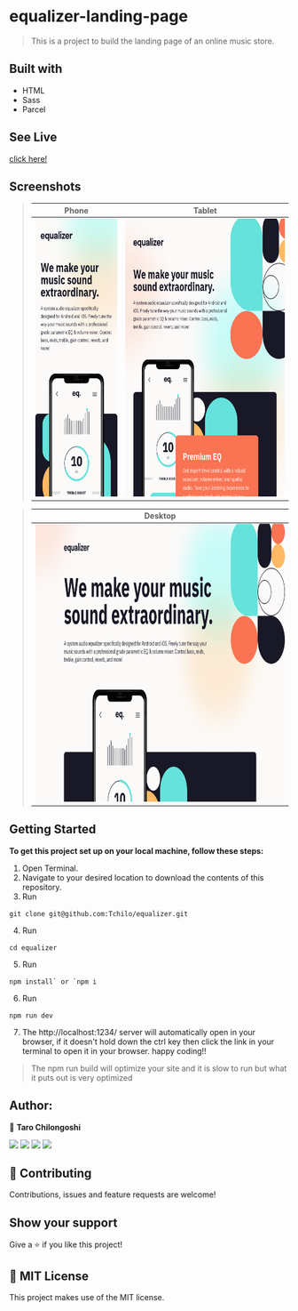 # equalizer-landing-page
> This is  a project to build the landing page of an online music store.

## Built with
- HTML
- Sass
- Parcel

## See Live 
[click here!](https://skill-elearning.netlify.app/)

## Screenshots
> | Phone | Tablet |
> |--------------|----------------|
> |<img height="500" src="./src/assets/mobile.png">|<img height="500" src="./src/assets/tablet.png">|

>|Desktop|
>|-------|
>|<img height="500" src="./src/assets/desktop.png">|


## Getting Started

**To get this project set up on your local machine, follow these steps:**

1. Open Terminal.
2. Navigate to your desired location to download the contents of this repository.
3. Run  
```
git clone git@github.com:Tchilo/equalizer.git
```
4. Run
  ```
  cd equalizer
  ```
5. Run 
```
npm install` or `npm i
```
6. Run 
```
npm run dev
``` 

7. The http://localhost:1234/ server will automatically open in your browser, if it doesn't hold down the ctrl key then click the link in your terminal to open it in your browser. happy coding!! 


>The npm run build will optimize your site and it is slow to run but what it puts out is very optimized
## Author:
  
 👤 **Taro Chilongoshi**

[<code><img height="26" src="https://cdn.iconscout.com/icon/free/png-256/github-153-675523.png"></code>](https://github.com/tchilo)
[<code><img height="26" src="https://upload.wikimedia.org/wikipedia/sco/thumb/9/9f/Twitter_bird_logo_2012.svg/1200px-Twitter_bird_logo_2012.svg.png"></code>](https://twitter.com/tchiloross)
[<code><img height="26" src="https://upload.wikimedia.org/wikipedia/commons/thumb/c/c9/Linkedin.svg/1200px-Linkedin.svg.png"></code>](https://www.linkedin.com/in/taro-chilongoshi/)
 <a href="mailto:tchiloross@gmail.com?subject=Hey Taro?"><img height="26" src="https://cdn.worldvectorlogo.com/logos/official-gmail-icon-2020-.svg"></a>

## 🤝 Contributing

Contributions, issues and feature requests are welcome!

## Show your support

Give a ⭐️ if you like this project!


## 📝 MIT License

This project makes use of the MIT license.
